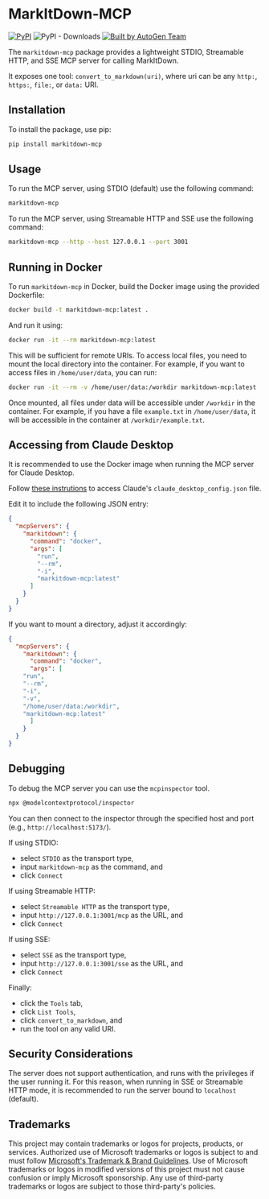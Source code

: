 # MarkItDown-MCP

[![PyPI](https://img.shields.io/pypi/v/markitdown-mcp.svg)](https://pypi.org/project/markitdown-mcp/)
![PyPI - Downloads](https://img.shields.io/pypi/dd/markitdown-mcp)
[![Built by AutoGen Team](https://img.shields.io/badge/Built%20by-AutoGen%20Team-blue)](https://github.com/microsoft/autogen)

The `markitdown-mcp` package provides a lightweight STDIO, Streamable HTTP, and SSE MCP server for calling MarkItDown.

It exposes one tool: `convert_to_markdown(uri)`, where uri can be any `http:`, `https:`, `file:`, or `data:` URI.

## Installation

To install the package, use pip:

```bash
pip install markitdown-mcp
```

## Usage

To run the MCP server, using STDIO (default) use the following command:


```bash	
markitdown-mcp
```

To run the MCP server, using Streamable HTTP and SSE use the following command:

```bash	
markitdown-mcp --http --host 127.0.0.1 --port 3001
```

## Running in Docker

To run `markitdown-mcp` in Docker, build the Docker image using the provided Dockerfile:
```bash
docker build -t markitdown-mcp:latest .
```

And run it using:
```bash
docker run -it --rm markitdown-mcp:latest
```
This will be sufficient for remote URIs. To access local files, you need to mount the local directory into the container. For example, if you want to access files in `/home/user/data`, you can run:

```bash
docker run -it --rm -v /home/user/data:/workdir markitdown-mcp:latest
```

Once mounted, all files under data will be accessible under `/workdir` in the container. For example, if you have a file `example.txt` in `/home/user/data`, it will be accessible in the container at `/workdir/example.txt`.

## Accessing from Claude Desktop

It is recommended to use the Docker image when running the MCP server for Claude Desktop.

Follow [these instrutions](https://modelcontextprotocol.io/quickstart/user#for-claude-desktop-users) to access Claude's `claude_desktop_config.json` file.

Edit it to include the following JSON entry:

```json
{
  "mcpServers": {
    "markitdown": {
      "command": "docker",
      "args": [
        "run",
        "--rm",
        "-i",
        "markitdown-mcp:latest"
      ]
    }
  }
}
```

If you want to mount a directory, adjust it accordingly:

```json
{
  "mcpServers": {
    "markitdown": {
      "command": "docker",
      "args": [
	"run",
	"--rm",
	"-i",
	"-v",
	"/home/user/data:/workdir",
	"markitdown-mcp:latest"
      ]
    }
  }
}
```

## Debugging

To debug the MCP server you can use the `mcpinspector` tool.

```bash
npx @modelcontextprotocol/inspector
```

You can then connect to the inspector through the specified host and port (e.g., `http://localhost:5173/`).

If using STDIO:
* select `STDIO` as the transport type,
* input `markitdown-mcp` as the command, and
* click `Connect`

If using Streamable HTTP:
* select `Streamable HTTP` as the transport type,
* input `http://127.0.0.1:3001/mcp` as the URL, and
* click `Connect`

If using SSE:
* select `SSE` as the transport type,
* input `http://127.0.0.1:3001/sse` as the URL, and
* click `Connect`

Finally:
* click the `Tools` tab,
* click `List Tools`,
* click `convert_to_markdown`, and
* run the tool on any valid URI.

## Security Considerations

The server does not support authentication, and runs with the privileges if the user running it. For this reason, when running in SSE or Streamable HTTP mode, it is recommended to run the server bound to `localhost` (default).


## Trademarks

This project may contain trademarks or logos for projects, products, or services. Authorized use of Microsoft
trademarks or logos is subject to and must follow
[Microsoft's Trademark & Brand Guidelines](https://www.microsoft.com/en-us/legal/intellectualproperty/trademarks/usage/general).
Use of Microsoft trademarks or logos in modified versions of this project must not cause confusion or imply Microsoft sponsorship.
Any use of third-party trademarks or logos are subject to those third-party's policies.
